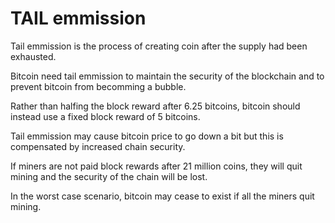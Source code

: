 # TAIL emmission

Tail emmission is the process of creating coin after the supply had been exhausted.

Bitcoin need tail emmission to maintain the security of the blockchain and to prevent bitcoin from becomming a bubble.

Rather than halfing the block reward after 6.25 bitcoins, bitcoin should instead use a fixed block reward of 5 bitcoins.

Tail emmission may cause bitcoin price to go down a bit but this is compensated by increased chain security.

If miners are not paid block rewards after 21 million coins, they will quit mining and the security of the chain will be lost.

In the worst case scenario, bitcoin may cease to exist if all the miners quit mining.
